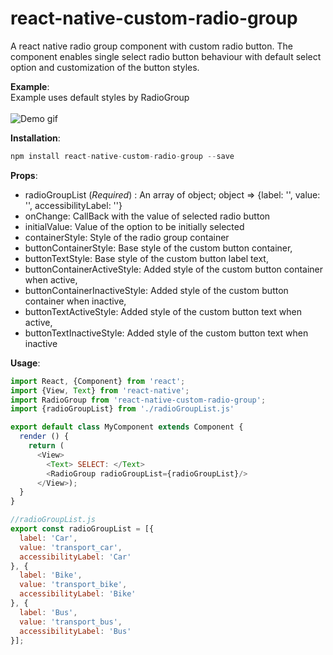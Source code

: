 # react-native-custom-radio-group

A react native radio group component with custom radio button. The component enables single select radio button behaviour with default select option and customization of the button styles.

<strong>Example</strong>:<br>
Example uses default styles by RadioGroup<br><br>
![Demo gif](https://github.com/ayushinigam/react-native-custom-radio-group/blob/master/demo/asset/demo.gif?raw=true)<br>

<strong>Installation</strong>:
```javascript
npm install react-native-custom-radio-group --save
```
<strong>Props</strong>:<br>
* radioGroupList (<i>Required</i>) : An array of object; object => {label: '', value: '', accessibilityLabel: ''}
* onChange: CallBack with the value of selected radio button
* initialValue: Value of the option to be initially selected
* containerStyle: Style of the radio group container
* buttonContainerStyle: Base style of the custom button container,
* buttonTextStyle: Base style of the custom button label text,
* buttonContainerActiveStyle: Added style of the custom button container when active,
* buttonContainerInactiveStyle: Added style of the custom button container when inactive,
* buttonTextActiveStyle: Added style of the custom button text when active,
* buttonTextInactiveStyle: Added style of the custom button text when inactive

<strong>Usage</strong>:<br>
```javascript
import React, {Component} from 'react';
import {View, Text} from 'react-native';
import RadioGroup from 'react-native-custom-radio-group';
import {radioGroupList} from './radioGroupList.js'

export default class MyComponent extends Component {
  render () {
    return (
      <View>
        <Text> SELECT: </Text>
        <RadioGroup radioGroupList={radioGroupList}/>
      </View>);
  }
}


```
```javascript
//radioGroupList.js
export const radioGroupList = [{
  label: 'Car',
  value: 'transport_car',
  accessibilityLabel: 'Car'
}, {
  label: 'Bike',
  value: 'transport_bike',
  accessibilityLabel: 'Bike'
}, {
  label: 'Bus',
  value: 'transport_bus',
  accessibilityLabel: 'Bus'
}];
```
